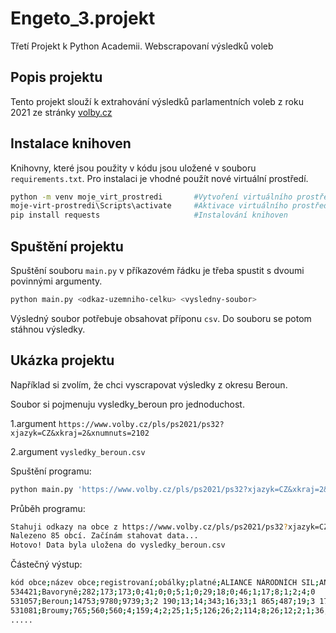 # Engeto_3.projekt
Třetí Projekt k Python Academii. Webscrapovaní výsledků voleb
## Popis projektu 
Tento projekt slouží k extrahování výsledků parlamentních voleb z roku 2021 ze stránky [volby.cz]([https://www.volby.cz/pls/ps2021/ps3?xjazyk=CZ)
## Instalace knihoven
Knihovny, které jsou použity v kódu jsou uložené v souboru `requirements.txt`. Pro instalaci je vhodné použít nové virtuální prostředí.
```bash
python -m venv moje_virt_prostredi       #Vytvoření virtuálního prostředí
moje-virt-prostredi\Scripts\activate     #Aktivace virtuálního prostředí
pip install requests                     #Instalování knihoven
```
## Spuštění projektu
Spuštění souboru `main.py` v příkazovém řádku je třeba spustit s dvoumi povinnými argumenty.
```bash
python main.py <odkaz-uzemniho-celku> <vysledny-soubor>
```
Výsledný soubor potřebuje obsahovat příponu `csv`. Do souboru se potom stáhnou výsledky.
## Ukázka projektu
Například si zvolím, že chci vyscrapovat výsledky z okresu Beroun.

Soubor si pojmenuju vysledky_beroun pro jednoduchost.

1.argument `https://www.volby.cz/pls/ps2021/ps32?xjazyk=CZ&xkraj=2&xnumnuts=2102`

2.argument `vysledky_beroun.csv`

Spuštění programu:
```bash
python main.py 'https://www.volby.cz/pls/ps2021/ps32?xjazyk=CZ&xkraj=2&xnumnuts=2102' 'vysledky_beroun.csv'
```
Průběh programu:
```bash
Stahuji odkazy na obce z https://www.volby.cz/pls/ps2021/ps32?xjazyk=CZ&xkraj=2&xnumnuts=2102
Nalezeno 85 obcí. Začínám stahovat data...
Hotovo! Data byla uložena do vysledky_beroun.csv
```
Částečný výstup:
```bash
kód obce;název obce;registrovaní;obálky;platné;ALIANCE NÁRODNÍCH SIL;ANO 2011...
534421;Bavoryně;282;173;173;0;41;0;0;5;1;0;29;18;0;46;1;17;8;1;2;4;0
531057;Beroun;14753;9780;9739;3;2 190;13;14;343;16;33;1 865;487;19;3 170;80;688;278;8;99;391;42
531081;Broumy;765;560;560;4;159;4;2;25;1;5;126;26;2;114;8;26;12;2;1;36;7
.....
```
  

